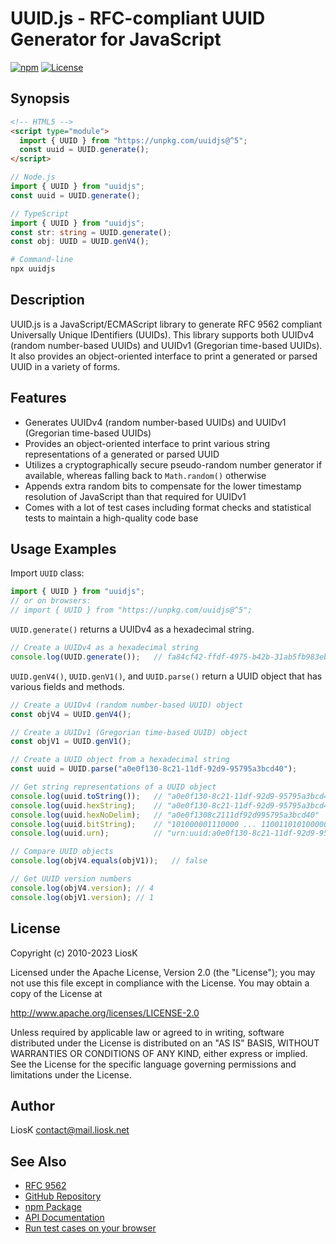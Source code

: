 # UUID.js - RFC-compliant UUID Generator for JavaScript

[![npm](https://img.shields.io/npm/v/uuidjs)](https://www.npmjs.com/package/uuidjs)
[![License](https://img.shields.io/npm/l/uuidjs)](https://github.com/LiosK/UUID.js/blob/master/LICENSE.txt)

## Synopsis

```html
<!-- HTML5 -->
<script type="module">
  import { UUID } from "https://unpkg.com/uuidjs@^5";
  const uuid = UUID.generate();
</script>
```

```javascript
// Node.js
import { UUID } from "uuidjs";
const uuid = UUID.generate();
```

```typescript
// TypeScript
import { UUID } from "uuidjs";
const str: string = UUID.generate();
const obj: UUID = UUID.genV4();
```

```bash
# Command-line
npx uuidjs
```

## Description

UUID.js is a JavaScript/ECMAScript library to generate RFC 9562 compliant
Universally Unique IDentifiers (UUIDs). This library supports both UUIDv4
(random number-based UUIDs) and UUIDv1 (Gregorian time-based UUIDs). It also
provides an object-oriented interface to print a generated or parsed UUID in a
variety of forms.

## Features

- Generates UUIDv4 (random number-based UUIDs) and UUIDv1 (Gregorian time-based
  UUIDs)
- Provides an object-oriented interface to print various string representations
  of a generated or parsed UUID
- Utilizes a cryptographically secure pseudo-random number generator if
  available, whereas falling back to `Math.random()` otherwise
- Appends extra random bits to compensate for the lower timestamp resolution of
  JavaScript than that required for UUIDv1
- Comes with a lot of test cases including format checks and statistical tests
  to maintain a high-quality code base

## Usage Examples

Import `UUID` class:

```javascript
import { UUID } from "uuidjs";
// or on browsers:
// import { UUID } from "https://unpkg.com/uuidjs@^5";
```

`UUID.generate()` returns a UUIDv4 as a hexadecimal string.

```javascript
// Create a UUIDv4 as a hexadecimal string
console.log(UUID.generate());   // fa84cf42-ffdf-4975-b42b-31ab5fb983eb
```

`UUID.genV4()`, `UUID.genV1()`, and `UUID.parse()` return a UUID object that has
various fields and methods.

```javascript
// Create a UUIDv4 (random number-based UUID) object
const objV4 = UUID.genV4();

// Create a UUIDv1 (Gregorian time-based UUID) object
const objV1 = UUID.genV1();

// Create a UUID object from a hexadecimal string
const uuid = UUID.parse("a0e0f130-8c21-11df-92d9-95795a3bcd40");

// Get string representations of a UUID object
console.log(uuid.toString());   // "a0e0f130-8c21-11df-92d9-95795a3bcd40"
console.log(uuid.hexString);    // "a0e0f130-8c21-11df-92d9-95795a3bcd40"
console.log(uuid.hexNoDelim);   // "a0e0f1308c2111df92d995795a3bcd40"
console.log(uuid.bitString);    // "101000001110000 ... 1100110101000000"
console.log(uuid.urn);          // "urn:uuid:a0e0f130-8c21-11df-92d9-95795a3bcd40"

// Compare UUID objects
console.log(objV4.equals(objV1));   // false

// Get UUID version numbers
console.log(objV4.version); // 4
console.log(objV1.version); // 1
```

## License

Copyright (c) 2010-2023 LiosK

Licensed under the Apache License, Version 2.0 (the "License"); you may not use
this file except in compliance with the License. You may obtain a copy of the
License at

http://www.apache.org/licenses/LICENSE-2.0

Unless required by applicable law or agreed to in writing, software distributed
under the License is distributed on an "AS IS" BASIS, WITHOUT WARRANTIES OR
CONDITIONS OF ANY KIND, either express or implied. See the License for the
specific language governing permissions and limitations under the License.

## Author

LiosK <contact@mail.liosk.net>

## See Also

- [RFC 9562](https://www.rfc-editor.org/rfc/rfc9562)
- [GitHub Repository](https://github.com/LiosK/UUID.js)
- [npm Package](https://www.npmjs.com/package/uuidjs)
- [API Documentation](https://liosk.github.io/UUID.js/docs/)
- [Run test cases on your browser](https://liosk.github.io/UUID.js/test/)
